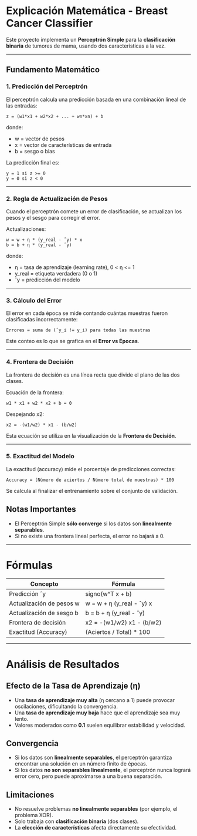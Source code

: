 # Explicación Matemática - Breast Cancer Classifier

Este proyecto implementa un **Perceptrón Simple** para la **clasificación binaria** de tumores de mama, usando dos características a la vez.

---

## Fundamento Matemático

### 1. Predicción del Perceptrón

El perceptrón calcula una predicción basada en una combinación lineal de las entradas:

```
z = (w1*x1 + w2*x2 + ... + wn*xn) + b
```

donde:
- w = vector de pesos
- x = vector de características de entrada
- b = sesgo o bias

La predicción final es:

```
y = 1 si z >= 0
y = 0 si z < 0
```

---

### 2. Regla de Actualización de Pesos

Cuando el perceptrón comete un error de clasificación, se actualizan los pesos y el sesgo para corregir el error.

Actualizaciones:

```
w = w + η * (y_real - ˆy) * x
b = b + η * (y_real - ˆy)
```

donde:
- η = tasa de aprendizaje (learning rate), 0 < η <= 1
- y_real = etiqueta verdadera (0 o 1)
- ˆy = predicción del modelo

---

### 3. Cálculo del Error

El error en cada época se mide contando cuántas muestras fueron clasificadas incorrectamente:

```
Errores = suma de (ˆy_i != y_i) para todas las muestras
```

Este conteo es lo que se grafica en el **Error vs Épocas**.

---

### 4. Frontera de Decisión

La frontera de decisión es una línea recta que divide el plano de las dos clases.

Ecuación de la frontera:

```
w1 * x1 + w2 * x2 + b = 0
```

Despejando x2:

```
x2 = -(w1/w2) * x1 - (b/w2)
```

Esta ecuación se utiliza en la visualización de la **Frontera de Decisión**.

---

### 5. Exactitud del Modelo

La exactitud (accuracy) mide el porcentaje de predicciones correctas:

```
Accuracy = (Número de aciertos / Número total de muestras) * 100
```

Se calcula al finalizar el entrenamiento sobre el conjunto de validación.

## Notas Importantes

- El Perceptrón Simple **sólo converge** si los datos son **linealmente separables**.
- Si no existe una frontera lineal perfecta, el error no bajará a 0.

---

# Fórmulas

| Concepto                 | Fórmula                                  |
|--------------------------| ---------------------------------------- |
| Predicción ˆy            | signo(w^T x + b)                         |
| Actualización de pesos w | w = w + η (y_real - ˆy) x               |
| Actualización de sesgo b | b = b + η (y_real - ˆy)               |
| Frontera de decisión     | x2 = -(w1/w2) x1 - (b/w2)               |
| Exactitud (Accuracy)     | (Aciertos / Total) * 100                |


---

# Análisis de Resultados

## Efecto de la Tasa de Aprendizaje (η)

- Una **tasa de aprendizaje muy alta** (η cercano a 1) puede provocar oscilaciones, dificultando la convergencia.
- Una **tasa de aprendizaje muy baja** hace que el aprendizaje sea muy lento.
- Valores moderados como **0.1** suelen equilibrar estabilidad y velocidad.

## Convergencia

- Si los datos son **linealmente separables**, el perceptrón garantiza encontrar una solución en un número finito de épocas.
- Si los datos **no son separables linealmente**, el perceptrón nunca logrará error cero, pero puede aproximarse a una buena separación.

## Limitaciones

- No resuelve problemas **no linealmente separables** (por ejemplo, el problema XOR).
- Solo trabaja con **clasificación binaria** (dos clases).
- La **elección de características** afecta directamente su efectividad.
